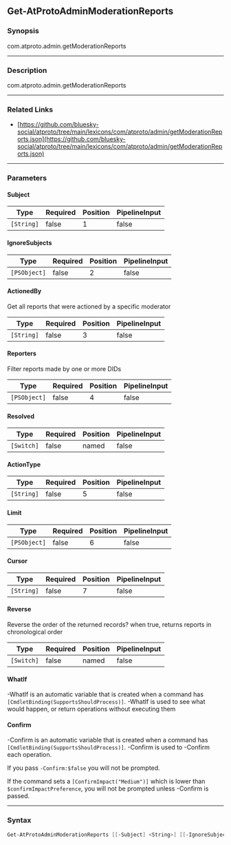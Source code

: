 Get-AtProtoAdminModerationReports
---------------------------------




### Synopsis
com.atproto.admin.getModerationReports



---


### Description

com.atproto.admin.getModerationReports



---


### Related Links
* [https://github.com/bluesky-social/atproto/tree/main/lexicons/com/atproto/admin/getModerationReports.json](https://github.com/bluesky-social/atproto/tree/main/lexicons/com/atproto/admin/getModerationReports.json)





---


### Parameters
#### **Subject**




|Type      |Required|Position|PipelineInput|
|----------|--------|--------|-------------|
|`[String]`|false   |1       |false        |



#### **IgnoreSubjects**




|Type        |Required|Position|PipelineInput|
|------------|--------|--------|-------------|
|`[PSObject]`|false   |2       |false        |



#### **ActionedBy**

Get all reports that were actioned by a specific moderator






|Type      |Required|Position|PipelineInput|
|----------|--------|--------|-------------|
|`[String]`|false   |3       |false        |



#### **Reporters**

Filter reports made by one or more DIDs






|Type        |Required|Position|PipelineInput|
|------------|--------|--------|-------------|
|`[PSObject]`|false   |4       |false        |



#### **Resolved**




|Type      |Required|Position|PipelineInput|
|----------|--------|--------|-------------|
|`[Switch]`|false   |named   |false        |



#### **ActionType**




|Type      |Required|Position|PipelineInput|
|----------|--------|--------|-------------|
|`[String]`|false   |5       |false        |



#### **Limit**




|Type        |Required|Position|PipelineInput|
|------------|--------|--------|-------------|
|`[PSObject]`|false   |6       |false        |



#### **Cursor**




|Type      |Required|Position|PipelineInput|
|----------|--------|--------|-------------|
|`[String]`|false   |7       |false        |



#### **Reverse**

Reverse the order of the returned records? when true, returns reports in chronological order






|Type      |Required|Position|PipelineInput|
|----------|--------|--------|-------------|
|`[Switch]`|false   |named   |false        |



#### **WhatIf**
-WhatIf is an automatic variable that is created when a command has ```[CmdletBinding(SupportsShouldProcess)]```.
-WhatIf is used to see what would happen, or return operations without executing them
#### **Confirm**
-Confirm is an automatic variable that is created when a command has ```[CmdletBinding(SupportsShouldProcess)]```.
-Confirm is used to -Confirm each operation.

If you pass ```-Confirm:$false``` you will not be prompted.


If the command sets a ```[ConfirmImpact("Medium")]``` which is lower than ```$confirmImpactPreference```, you will not be prompted unless -Confirm is passed.



---


### Syntax
```PowerShell
Get-AtProtoAdminModerationReports [[-Subject] <String>] [[-IgnoreSubjects] <PSObject>] [[-ActionedBy] <String>] [[-Reporters] <PSObject>] [-Resolved] [[-ActionType] <String>] [[-Limit] <PSObject>] [[-Cursor] <String>] [-Reverse] [-WhatIf] [-Confirm] [<CommonParameters>]
```
